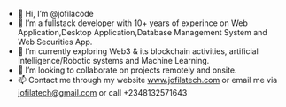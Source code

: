 - 👋 Hi, I’m @jofilacode
- 👀 I’m  a fullstack developer with 10+ years of experince on Web Application,Desktop Application,Database Management System and Web Securities App.
- 🌱 I’m currently exploring Web3 & its blockchain activities, artificial Intelligence/Robotic systems and Machine Learning.
- 💞️ I’m looking to collaborate on projects remotely and onsite.
- 📫 Contact me through my website www.jofilatech.com or email me via jofilatech@gmail.com or call +2348132571643

<!---
jofilacode/jofilacode is a ✨ special ✨ repository because its `README.md` (this file) appears on your GitHub profile.
You can click the Preview link to take a look at your changes.
--->
